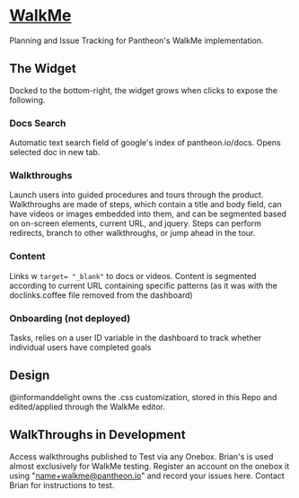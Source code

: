 # [WalkMe](http://www.walkme.com/?u=e18cc7d035fb401c801e81a52a56b8e1)
Planning and Issue Tracking for Pantheon's WalkMe implementation.

## The Widget
Docked to the bottom-right, the widget grows when clicks to expose the following.
### Docs Search
Automatic text search field of google's index of pantheon.io/docs. Opens selected doc in new tab.
### Walkthroughs
Launch users into guided procedures and tours through the product. Walkthroughs are made of steps, which contain a title and body field, can have videos or images embedded into them, and can be segmented based on on-screen elements, current URL, and jquery. Steps can perform redirects, branch to other walkthroughs, or jump ahead in the tour.  
### Content
Links w `target= "_blank"` to docs or videos. Content is segmented according to current URL containing specific patterns (as it was with the doclinks.coffee file removed from the dashboard)
### Onboarding (not deployed)
Tasks, relies on a user ID variable in the dashboard to track whether individual users have completed goals

## Design
@informanddelight owns the .css customization, stored in this Repo and edited/applied through the WalkMe editor.

## WalkThroughs in Development
Access walkthroughs published to Test via any Onebox. Brian's is used almost exclusively for WalkMe testing. Register an account on the onebox it using "name+walkme@pantheon.io" and record your issues here. Contact Brian for instructions to test.
